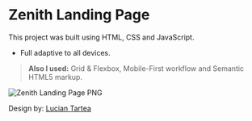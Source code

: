 # Zenith Landing Page

This project was built using HTML, CSS and JavaScript.
 - Full adaptive to all devices.

 > **Also I used:** Grid & Flexbox, Mobile-First workflow and Semantic HTML5 markup.

![Zenith Landing Page PNG](https://i.imgur.com/PLLbV21.png)

Design by: [Lucian Tartea](https://twitter.com/luciantartea)


